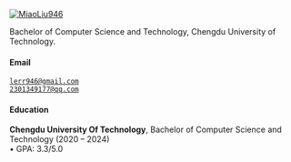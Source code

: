 [![MiaoLiu946](https://img.shields.io/badge/MiaoLiu-github-blue?logo=github)](https://github.com/MiaoLiu946)

Bachelor of Computer Science and Technology, Chengdu University of Technology.

#### Email  
<code>lerr946@gmail.com</code>  
<code>2301349177@qq.com</code>

#### Education  
**Chengdu University Of Technology**, Bachelor of Computer Science and Technology (2020 – 2024)  
• GPA: 3.3/5.0  

<!-- **XX University**, Exchange student <br>  
• As a XX, represented my college as an outstanding student for a XX exchange program.  

**XX University**, Honours Bachelor of XX (XX – XX)  
• GPA: XX/XX (top XX%)   -->
<!-- 
#### Research Interests  
XX, XX, XX, XX. -->